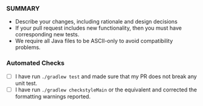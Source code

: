 ### SUMMARY
- Describe your changes, including rationale and design decisions
- If your pull request includes new functionality, then you must have corresponding new tests.
- We require all Java files to be ASCII-only to avoid compatibility problems.

### Automated Checks

- [ ] I have run `./gradlew test` and made sure that my PR does not break any unit test.
- [ ] I have run `./gradlew checkstyleMain` or the equivalent and corrected the formatting warnings reported.
